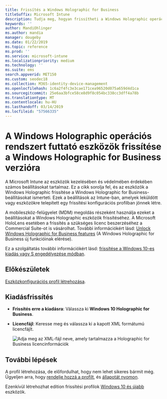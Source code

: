 ```yaml
---
title: Frissítés a Windows Holographic for Business
titleSuffix: Microsoft Intune
description: Tudja meg, hogyan frissítheti a Windows Holographic operációs rendszert futtató eszközöket a Windows Holographic for Business verzióra
keywords: ''
author: MandiOhlinger
ms.author: mandia
manager: dougeby
ms.date: 01/22/2019
ms.topic: reference
ms.prod: ''
ms.service: microsoft-intune
ms.localizationpriority: medium
ms.technology: ''
ms.suite: ems
search.appverid: MET150
ms.custom: seodec18
ms.collection: M365-identity-device-management
ms.openlocfilehash: 1c6a2f4fc3e3cae171cea96520d075a659d4d1ca
ms.sourcegitcommit: 25e6aa3bfce58ce8d9f8c054bc338cc3dff4a78b
ms.translationtype: MT
ms.contentlocale: hu-HU
ms.lasthandoff: 03/14/2019
ms.locfileid: "57566335"
---
```

# <a name="upgrade-devices-running-windows-holographic-to-windows-holographic-for-business"></a>A Windows Holographic operációs rendszert futtató eszközök frissítése a Windows Holographic for Business verzióra

A Microsoft Intune az eszközök kezelésében és védelmében érdekében számos beállításokat tartalmaz. Ez a cikk sorolja fel, és az eszközök a Windows Holographic frissítése a Windows Holographic for Business-beállításokat ismerteti. Ezek a beállítások az Intune-ban, amelyek leküldött vagy eszközökre telepített egy frissítési konfigurációs profilban jönnek létre.

A mobileszköz-felügyelet (MDM) megoldás részeként használja ezeket a beállításokat a Windows Holographic eszközök frissítéséhez. A Microsoft HoloLens esetében a frissítés a szükséges licenc beszerzéséhez a Commercial Suite-ot is vásárolhat. További információkért lásd: [Unlock Windows Holographic for Business features](https://docs.microsoft.com/hololens/hololens-upgrade-enterprise) (A Windows Holographic for Business új funkcióinak elérése).

Ez a szolgáltatás további információkért lásd: [frissítése a Windows 10-es kiadás vagy S engedélyezése módban](edition-upgrade-configure-windows-10.md).

## <a name="before-you-begin"></a>Előkészületek

[Eszközkonfigurációs profil létrehozása](edition-upgrade-configure-windows-10.md#create-the-profile).

## <a name="edition-upgrade"></a>Kiadásfrissítés

- **Frissítés erre a kiadásra**: Válassza ki **Windows 10 Holographic for Business**.
- **Licencfájl**: Keresse meg és válassza ki a kapott XML formátumú licencfájlt.

  ![Adja meg az XML-fájl neve, amely tartalmazza a Holographic for Business licencinformációk](media/Holographic-edition-upgrade.png)
 
## <a name="next-steps"></a>További lépések

A profil létrehozása, de előfordulhat, hogy nem lehet sikeres bármit még. Ügyeljen arra, hogy [rendelje hozzá a profilt](device-profile-assign.md), és [állapotát nyomon](device-profile-monitor.md).

Ezenkívül létrehozhat edition frissítési profilok [Windows 10 és újabb](edition-upgrade-windows-settings.md) eszközök.
